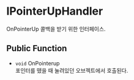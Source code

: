 # IPointerUpHandler
OnPointerUp 콜백을 받기 위한 인터페이스.

## Public Function
- `void` OnPointerup  
    포인터를 뗐을 때 눌려있던 오브젝트에서 호출된다.